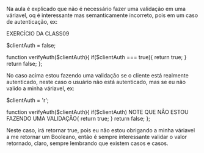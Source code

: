 Na aula é explicado que não é necessário fazer uma validação em uma váriavel, oq é interessante mas semanticamente incorreto, pois em um caso de autenticação, ex: 

EXERCÍCIO DA CLASS09

$clientAuth = false; 

function verifyAuth($clientAuth){
    if($clientAuth === true){
        return true;
    }
    return false;
};

No caso acima estou fazendo uma validação se o cliente está realmente autenticado, neste caso o usuário não está autenticado, mas se eu não valido a minha váriavel, ex: 

$clientAuth = 'r'; 

function verifyAuth($clientAuth){
    if($clientAuth) NOTE QUE NÂO ESTOU FAZENDO UMA VALIDAÇÃO{
        return true;
    }
    return false;
};

Neste caso, irá retornar true, pois eu não estou obrigando a minha váriavel a me retornar um Booleano, então é sempre interessante validar o valor retornado, claro, sempre lembrando que existem casos e casos. 
